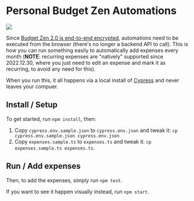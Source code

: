 # Personal Budget Zen Automations

[![](https://github.com/BrunoBernardino/budgetzen-automations/workflows/Run%20Prettier/badge.svg)](https://github.com/BrunoBernardino/budgetzen-automations/actions?workflow=Run+Prettier)

Since [Budget Zen 2.0 is end-to-end encrypted](https://budgetzen.net), automations need to be executed from the browser (there's no longer a backend API to call). This is how you can run something easily to automatically add expenses every month (**NOTE**: recurring expenses are "natively" supported since 2022.12.30, where you just need to edit an expense and mark it as recurring, to avoid any need for this).

When you run this, it all happens via a local install of [Cypress](https://cypress.io) and never leaves your compuer.

## Install / Setup

To get started, run `npm install`, then:

1. Copy `cypress.env.sample.json` to `cypress.env.json` and tweak it: `cp cypress.env.sample.json cypress.env.json`
2. Copy `expenses.sample.ts` to `expenses.ts` and tweak it: `cp expenses.sample.ts expenses.ts`.

## Run / Add expenses

Then, to add the expenses, simply run `npm test`.

If you want to see it happen visually instead, run `npm start`.
